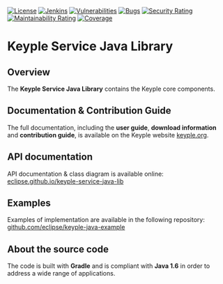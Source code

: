 [![License](https://img.shields.io/badge/License-EPL_2.0-red.svg)](https://opensource.org/licenses/EPL-2.0)
[![Jenkins](https://img.shields.io/jenkins/build?jobUrl=https%3A%2F%2Fci.eclipse.org%2Fkeyple%2Fjob%2FKeyple%2Fjob%2Fkeyple-service-java-lib%2Fjob%2Fmain%2F)](https://ci.eclipse.org/keyple/job/Keyple/job/keyple-service-java-lib/job/main/)
[![Vulnerabilities](https://sonarcloud.io/api/project_badges/measure?project=eclipse_keyple-service-java-lib&metric=vulnerabilities)](https://sonarcloud.io/summary/new_code?id=eclipse_keyple-service-java-lib)
[![Bugs](https://sonarcloud.io/api/project_badges/measure?project=eclipse_keyple-service-java-lib&metric=bugs)](https://sonarcloud.io/summary/new_code?id=eclipse_keyple-service-java-lib)
[![Security Rating](https://sonarcloud.io/api/project_badges/measure?project=eclipse_keyple-service-java-lib&metric=security_rating)](https://sonarcloud.io/summary/new_code?id=eclipse_keyple-service-java-lib)
[![Maintainability Rating](https://sonarcloud.io/api/project_badges/measure?project=eclipse_keyple-service-java-lib&metric=sqale_rating)](https://sonarcloud.io/summary/new_code?id=eclipse_keyple-service-java-lib)
[![Coverage](https://sonarcloud.io/api/project_badges/measure?project=eclipse_keyple-service-java-lib&metric=coverage)](https://sonarcloud.io/summary/new_code?id=eclipse_keyple-service-java-lib)

# Keyple Service Java Library

## Overview

The **Keyple Service Java Library** contains the Keyple core components.

## Documentation & Contribution Guide

The full documentation, including the **user guide**, **download information** and **contribution guide**, is available on the Keyple website [keyple.org](https://keyple.org).

## API documentation

API documentation & class diagram is available online: [eclipse.github.io/keyple-service-java-lib](https://eclipse.github.io/keyple-service-java-lib)

## Examples

Examples of implementation are available in the following repository: [github.com/eclipse/keyple-java-example](https://github.com/eclipse/keyple-java-example)

## About the source code

The code is built with **Gradle** and is compliant with **Java 1.6** in order to address a wide range of applications.